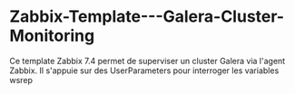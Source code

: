 # Zabbix-Template---Galera-Cluster-Monitoring
Ce template Zabbix 7.4 permet de superviser un cluster Galera via l'agent Zabbix. Il s'appuie sur des UserParameters pour interroger les variables wsrep
